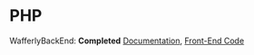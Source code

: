 # PHP
WafferlyBackEnd: **Completed**  [Documentation](https://github.com/njoodadel/ReactNative/blob/master/Wafferly/Documentation%20.pdf), [Front-End Code](https://github.com/njoodadel/ReactNative/edit/master/Wafferly)
